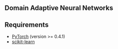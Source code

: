 ## Domain Adaptive Neural Networks 

## Requirements

- [PyTorch](https://pytorch.org/) (version >= 0.4.1)
- [scikit-learn](https://scikit-learn.org/stable/)
